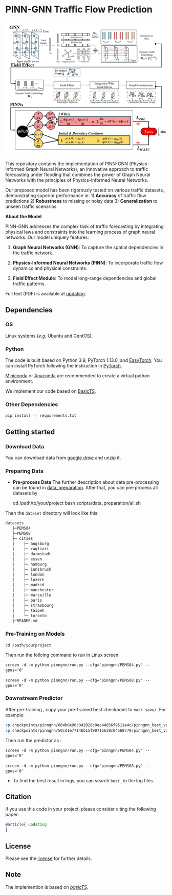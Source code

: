 # PINN-GNN Traffic Flow Prediction
![Loading Model Overview](https://github.com/viviRG2024/PINNGNN/blob/main/asset/framework.jpg "Model Overview")
---

This repository contains the implementation of PINN-GNN (Physics-Informed Graph Neural Networks), an innovative approach to traffic forecasting under flooding that combines the power of Graph Neural Networks with the principles of Physics-Informed Neural Networks. 

Our proposed model has been rigorously tested on various traffic datasets, demonstrating superior performance in: 1) **Accuracy** of traffic flow predictions 2) **Robustness** to missing or noisy data 3) **Generalization** to unseen traffic scenarios

**About the Model**

PINN-GNN addresses the complex task of traffic forecasting by integrating physical laws and constraints into the learning process of graph neural networks. Our model uniquely features:

1. **Graph Neural Networks (GNN)**: To capture the spatial dependencies in the traffic network.

2. **Physics-Informed Neural Networks (PINN)**: To incorporate traffic flow dynamics and physical constraints.

3. **Field Effect Module**: To model long-range dependencies and global traffic patterns.

Full text (PDF) is available at [updating]().

## Dependencies

### OS

Linux systems (*e.g.* Ubuntu and CentOS). 

### Python

The code is built based on Python 3.9, PyTorch 1.13.0, and [EasyTorch](https://github.com/cnstark/easytorch).
You can install PyTorch following the instruction in [PyTorch](https://pytorch.org/get-started/locally/). 

[Miniconda](https://docs.conda.io/en/latest/miniconda.html) or [Anaconda](https://www.anaconda.com/) are recommended to create a virtual python environment.

We implement our code based on [BasicTS](https://github.com/zezhishao/BasicTS/tree/master).

### Other Dependencies

```bash
pip install -r requirements.txt
```

## Getting started

### Download Data

You can download data from [google drive](https://github.com/zezhishao/BasicTS/tree/master) and unzip it.

### Preparing Data


- **Pre-process Data**
The further description about data pre-processing can be found in [data_preparation](/procedure.md).
After that, you can pre-process all datasets by

    cd /path/to/your/project
    bash scripts/data_preparation/all.sh

Then the `dataset` directory will look like this:

```text
datasets
   ├─PEMS04
   ├─PEMS08
   ├─ cities
   |    ├─ augsburg
   |    ├─ cagliari
   |    ├─ darmstadt
   |    ├─ essen
   |    ├─ hamburg
   |    ├─ innsbruck
   |    ├─ london
   |    ├─ luzern
   |    ├─ madrid
   |    ├─ manchester
   |    ├─ marseille
   |    ├─ paris
   |    ├─ strasbourg
   |    ├─ taipeh
   |    └─ toronto
   ├─README.md
```

### Pre-Training on Models

```
cd /path/yourproject
```

Then run the folloing command to run in Linux screen.

```
screen -d -m python pinngnn/run.py --cfg='pinngnn/PEMS04.py' --gpus='0'

screen -d -m python pinngnn/run.py --cfg='pinngnn/PEMS08.py' --gpus='0'

```

### Downstream Predictor

After pre-training , copy your pre-trained best checkpoint to `mask_save/`.
For example:


```bash
cp checkpoints/pinngnn/064b0e96c042028c0ec44856f9511e4c/pinngnn_best_val_MAE.pt mask_save/pinngnn_PEMS04_864.pt
cp checkpoints/pinngnn/50cd1e77146b15f9071b638c04568779/pinngnn_best_val_MAE.pt mask_save/pinngnn_PEMS08_864.pt
```

Then run the predictor as :

```
screen -d -m python pinngnn/run.py --cfg='pinngnn/PEMS04.py' --gpus='0' 

screen -d -m python pinngnn/run.py --cfg='pinngnn/PEMS08.py' --gpus='0'
```

* To find the best result in logs, you can search `best_` in the log files.

## Citation
If you use this code in your project, please consider citing the following paper:
```bibtex
@article{ updating
}
```

## License
Please see the [license](LICENSE) for further details.

## Note

The implemention is based on *[basicTS](https://github.com/Khrylx/Transform2Act)*.